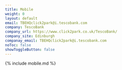 ```yaml
---
title: Mobile
weight: 0
layout: default
email: TBEHQclick2park@i.tescobank.com
company: TescoBank
company_url: https://www.click2park.co.uk/TescoBank/
company_site: Edinburgh
companay_email: TBEHQclick2park@i.tescobank.com
noToc: false
showToggleButton: false
---
```


{% include mobile.md %}
